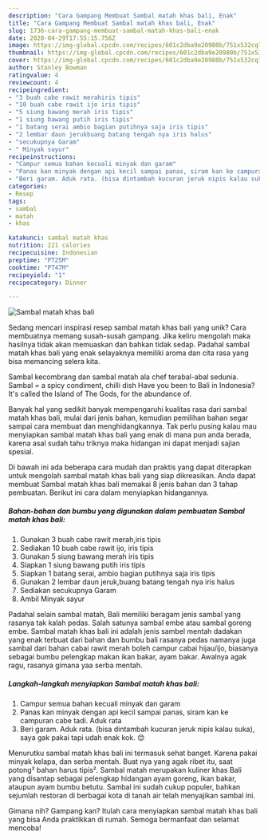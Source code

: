 ```yaml
---
description: "Cara Gampang Membuat Sambal matah khas bali, Enak"
title: "Cara Gampang Membuat Sambal matah khas bali, Enak"
slug: 1736-cara-gampang-membuat-sambal-matah-khas-bali-enak
date: 2020-04-29T17:55:15.756Z
image: https://img-global.cpcdn.com/recipes/601c2dba9e20980b/751x532cq70/sambal-matah-khas-bali-foto-resep-utama.jpg
thumbnail: https://img-global.cpcdn.com/recipes/601c2dba9e20980b/751x532cq70/sambal-matah-khas-bali-foto-resep-utama.jpg
cover: https://img-global.cpcdn.com/recipes/601c2dba9e20980b/751x532cq70/sambal-matah-khas-bali-foto-resep-utama.jpg
author: Stanley Bowman
ratingvalue: 4
reviewcount: 4
recipeingredient:
- "3 buah cabe rawit merahiris tipis"
- "10 buah cabe rawit ijo iris tipis"
- "5 siung bawang merah iris tipis"
- "1 siung bawang putih iris tipis"
- "1 batang serai ambio bagian putihnya saja iris tipis"
- "2 lembar daun jerukbuang batang tengah nya iris halus"
- "secukupnya Garam"
- " Minyak sayur"
recipeinstructions:
- "Campur semua bahan kecuali minyak dan garam"
- "Panas kan minyak dengan api kecil sampai panas, siram kan ke campuran cabe tadi. Aduk rata"
- "Beri garam. Aduk rata. (bisa dintambah kucuran jeruk nipis kalau suka), saya gak pakai tapi udah enak kok. 😊"
categories:
- Resep
tags:
- sambal
- matah
- khas

katakunci: sambal matah khas 
nutrition: 221 calories
recipecuisine: Indonesian
preptime: "PT25M"
cooktime: "PT47M"
recipeyield: "1"
recipecategory: Dinner

---
```



![Sambal matah khas bali](https://img-global.cpcdn.com/recipes/601c2dba9e20980b/751x532cq70/sambal-matah-khas-bali-foto-resep-utama.jpg)

Sedang mencari inspirasi resep sambal matah khas bali yang unik? Cara membuatnya memang susah-susah gampang. Jika keliru mengolah maka hasilnya tidak akan memuaskan dan bahkan tidak sedap. Padahal sambal matah khas bali yang enak selayaknya memiliki aroma dan cita rasa yang bisa memancing selera kita.

Sambal kecombrang dan sambal matah ala chef terabal-abal sedunia. Sambal = a spicy condiment, chilli dish Have you been to Bali in Indonesia? It&#39;s called the Island of The Gods, for the abundance of.

Banyak hal yang sedikit banyak mempengaruhi kualitas rasa dari sambal matah khas bali, mulai dari jenis bahan, kemudian pemilihan bahan segar sampai cara membuat dan menghidangkannya. Tak perlu pusing kalau mau menyiapkan sambal matah khas bali yang enak di mana pun anda berada, karena asal sudah tahu triknya maka hidangan ini dapat menjadi sajian spesial.


Di bawah ini ada beberapa cara mudah dan praktis yang dapat diterapkan untuk mengolah sambal matah khas bali yang siap dikreasikan. Anda dapat membuat Sambal matah khas bali memakai 8 jenis bahan dan 3 tahap pembuatan. Berikut ini cara dalam menyiapkan hidangannya.

<!--inarticleads1-->

##### Bahan-bahan dan bumbu yang digunakan dalam pembuatan Sambal matah khas bali:

1. Gunakan 3 buah cabe rawit merah,iris tipis
1. Sediakan 10 buah cabe rawit ijo, iris tipis
1. Gunakan 5 siung bawang merah iris tipis
1. Siapkan 1 siung bawang putih iris tipis
1. Siapkan 1 batang serai, ambio bagian putihnya saja iris tipis
1. Gunakan 2 lembar daun jeruk,buang batang tengah nya iris halus
1. Sediakan secukupnya Garam
1. Ambil  Minyak sayur


Padahal selain sambal matah, Bali memiliki beragam jenis sambal yang rasanya tak kalah pedas. Salah satunya sambal embe atau sambal goreng embe. Sambal matah khas bali ini adalah jenis sambel mentah dadakan yang enak terbuat dari bahan dan bumbu bali rasanya pedas namanya juga sambal dari bahan cabai rawit merah boleh campur cabai hijau/ijo, biasanya sebagai bumbu pelengkap makan ikan bakar, ayam bakar. Awalnya agak ragu, rasanya gimana yaa serba mentah. 

<!--inarticleads2-->

##### Langkah-langkah menyiapkan Sambal matah khas bali:

1. Campur semua bahan kecuali minyak dan garam
1. Panas kan minyak dengan api kecil sampai panas, siram kan ke campuran cabe tadi. Aduk rata
1. Beri garam. Aduk rata. (bisa dintambah kucuran jeruk nipis kalau suka), saya gak pakai tapi udah enak kok. 😊


Menurutku sambal matah khas bali ini termasuk sehat banget. Karena pakai minyak kelapa, dan serba mentah. Buat nya yang agak ribet itu, saat potong² bahan harus tipis². Sambal matah merupakan kuliner khas Bali yang disantap sebagai pelengkap hidangan ayam goreng, ikan bakar, ataupun ayam bumbu betutu. Sambal ini sudah cukup populer, bahkan sejumlah restoran di berbagai kota di tanah air telah menyajikan sambal ini. 

Gimana nih? Gampang kan? Itulah cara menyiapkan sambal matah khas bali yang bisa Anda praktikkan di rumah. Semoga bermanfaat dan selamat mencoba!

